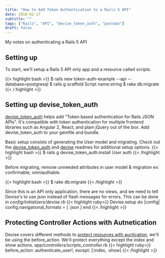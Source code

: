 ```yaml
---
title: "How to Add Token Authentication to a Rails 5 API"
date: 2018-02-17
subtitle: ""
tags: ["Rails", "API", "devise_token_auth", "postman"]
draft: false
---
```

My notes on authenticating a Rails 5 API
<!--more-->

## Setting up
To start, we'll setup a Rails 5 API only app and a resource called scripts.

{{< highlight bash >}}
$ rails new token-auth-example --api --database=postgresql
$ rails g scaffold Script name:string
$ rake db:migrate
{{< / highlight >}}

## Setting up devise_token_auth
[devise_token_auth](https://github.com/lynndylanhurley/devise_token_auth) helps add "Token based authentication for Rails JSON APIs".
It's compatible with token authentication for multiple frontend libraries such as Angular 2, React, and plain jQuery out of the box.
Add devise_token_auth to your gemfile and bundle.

Basic setup consists of generating the User model and migrating.
Check out the [devise_token_auth](https://github.com/lynndylanhurley/devise_token_auth) and [devise](https://github.com/plataformatec/devise) readmes for additional setup options.
{{< highlight bash >}}
$ rails g devise_token_auth:install User auth
{{< /highlight >}}

Before migrating, remove unneeded attributes in user model & migration ex: confirmable, omniauthable.

{{< highlight bash >}}
$ rake db:migrate
{{< /highlight >}}

Since this is an API only application, there are no views, and we need to tell Devise's to use json instead of flash messages for errors.
This can be done in *config/initializers/devise.rb*
{{< highlight ruby>}}
Devise.setup do |config|
    config.navigational_formats = [ :json ]
end
{{< /highlight >}}

## Protecting Controller Actions with Autnetication
Devise covers different methods to [protect resources with auctication](https://github.com/plataformatec/devise/wiki/How-To:-Define-resource-actions-that-require-authentication-using-routes.rb), we'll be using the before_action.
We'll protect everything except the index and show actions.
*app/controllers/scripts_controller.rb*
{{< highlight ruby>}}
  before_action :authenticate_user!, except: [:index, :show]
{{< /highlight >}}
